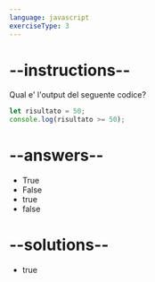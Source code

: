 ```yaml
---
language: javascript
exerciseType: 3
---
```


# --instructions--

Qual e' l'output del seguente codice?
```javascript
let risultato = 50;
console.log(risultato >= 50);
```

# --answers--

- True
- False
- true
- false

# --solutions--

- true
